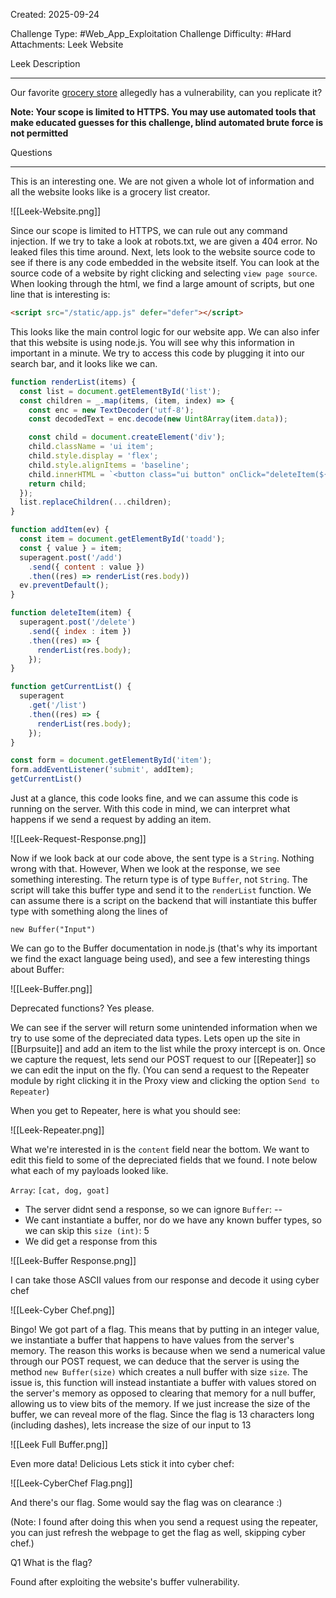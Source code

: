 Created: 2025-09-24

Challenge Type: #Web_App_Exploitation
Challenge Difficulty: #Hard 
Attachments: Leek Website

Leek
Description
***
Our favorite [grocery store](https://0d136b23f0ee5e9b8b58cf2865b02e23-leek.web.cityinthe.cloud/) allegedly has a vulnerability, can you replicate it?  
  
**Note: Your scope is limited to HTTPS. You may use automated tools that make educated guesses for this challenge, blind automated brute force is not permitted**

Questions
***
This is an interesting one. We are not given a whole lot of information and all the website looks like is a grocery list creator.

![[Leek-Website.png]]

 Since our scope is limited to HTTPS, we can rule out any command injection. If we try to take a look at robots.txt, we are given a 404 error. No leaked files this time around.
Next, lets look to the website source code to see if there is any code embedded in the website itself. You can look at the source code of a website by right clicking and selecting `view page source`. When looking through the html, we find a large amount of scripts, but one line that is interesting is:

```html
<script src="/static/app.js" defer="defer"></script>
```

This looks like the main control logic for our website app. We can also infer that this website is using node.js. You will see why this information in important in a minute. We try to access this code by plugging it into our search bar, and it looks like we can.

```node.js
function renderList(items) {
  const list = document.getElementById('list');
  const children = _.map(items, (item, index) => {
    const enc = new TextDecoder('utf-8');
    const decodedText = enc.decode(new Uint8Array(item.data));

    const child = document.createElement('div');
    child.className = 'ui item';
    child.style.display = 'flex';
    child.style.alignItems = 'baseline';
    child.innerHTML = `<button class="ui button" onClick="deleteItem(${index})">Delete</button><div class="content" style="padding-left: 10px"><h3 class="header">${decodedText}</h3></div>`;
    return child;
  });
  list.replaceChildren(...children);
}

function addItem(ev) {
  const item = document.getElementById('toadd');
  const { value } = item;
  superagent.post('/add')
    .send({ content : value })
    .then((res) => renderList(res.body))
  ev.preventDefault();
}

function deleteItem(item) {
  superagent.post('/delete')
    .send({ index : item })
    .then((res) => {
      renderList(res.body);
    });
}

function getCurrentList() {
  superagent
    .get('/list')
    .then((res) => {
      renderList(res.body);
    });
}

const form = document.getElementById('item');
form.addEventListener('submit', addItem);
getCurrentList()
```

Just at a glance, this code looks fine, and we can assume this code is running on the server. With this code in mind, we can interpret what happens if we send a request by adding an item.

![[Leek-Request-Response.png]]

Now if we look back at our code above, the sent type is a `String`. Nothing wrong with that. However, When we look at the response, we see something interesting. The return type is of type `Buffer`, not `String`. The script will take this buffer type and send it to the `renderList` function. We can assume there is a script on the backend that will instantiate this buffer type with something along the lines of

`new Buffer("Input")`

We can go to the Buffer documentation in node.js (that's why its important we find the exact language being used), and see a few interesting things about Buffer:

![[Leek-Buffer.png]]

Deprecated functions? Yes please.

We can see if the server will return some unintended information when we try to use some of the depreciated data types. Lets open up the site in [[Burpsuite]] and add an item to the list while the proxy intercept is on. Once we capture the request, lets send our POST request to our [[Repeater]] so we can edit the input on the fly.
(You can send a request to the Repeater module by right clicking it in the Proxy view and clicking the option `Send to Repeater`)

When you get to Repeater, here is what you should see:

![[Leek-Repeater.png]]

What we're interested in is the `content` field near the bottom. We want to edit this field to some of the depreciated fields that we found. I note below what each of my payloads looked like.

`Array`: `[cat, dog, goat]`
- The server didnt send a response, so we can ignore
`Buffer`: --
- We cant instantiate a buffer, nor do we have any known buffer types, so we can skip this
`size (int)`: 5
- We did get a response from this

![[Leek-Buffer Response.png]]

I can take those ASCII values from our response and decode it using cyber chef

![[Leek-Cyber Chef.png]]

Bingo! We got part of a flag. This means that by putting in an integer value, we instantiate a buffer that happens to have values from the server's memory. The reason this works is because when we send a numerical value through our POST request, we can deduce that the server is using the method `new Buffer(size)` which creates a null buffer with size `size`. The issue is, this function will instead instantiate a buffer with values stored on the server's memory as opposed to clearing that memory for a null buffer, allowing us to view bits of the memory. If we just increase the size of the buffer, we can reveal more of the flag. Since the flag is 13 characters long (including dashes), lets increase the size of our input to 13

![[Leek Full Buffer.png]]

Even more data! Delicious
Lets stick it into cyber chef:

![[Leek-CyberChef Flag.png]]

And there's our flag. Some would say the flag was on clearance :)

(Note: I found after doing this when you send a request using the repeater, you can just refresh the webpage to get the flag as well, skipping cyber chef.)

Q1
What is the flag?

Found after exploiting the website's buffer vulnerability.

